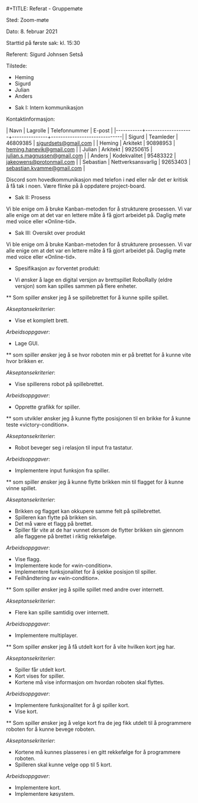 #+TITLE: Referat - Gruppemøte

Sted: Zoom-møte

Dato: 8. februar 2021

Starttid på første sak: kl. 15:30

Referent: Sigurd Johnsen Setså

Tilstede:
- Heming
- Sigurd
- Julian
- Anders

* Sak I: Intern kommunikasjon

Kontaktinformasjon:

| Navn      | Lagrolle           | Telefonnummer | E-post                       |
|-----------+--------------------+---------------+------------------------------|
| Sigurd    | Teamleder          |      46809385 | sigurdsets@gmail.com         |
| Heming    | Arkitekt           |      90898953 | heming.hanevik@gmail.com     |
| Julian    | Arkitekt           |      99250615 | julian.s.magnussen@gmail.com |
| Anders    | Kodekvalitet       |      95483322 | jakeowens@protonmail.com     |
| Sebastian | Nettverksansvarlig |      92653403 | sebastian.kvamme@gmail.com   |

Discord som hovedkommunikasjon med telefon i nød eller når det er
kritisk å få tak i noen.  Være flinke på å oppdatere project-board.

* Sak II: Prosess

Vi ble enige om å bruke Kanban-metoden for å strukturere prosessen.
Vi var alle enige om at det var en lettere måte å få gjort arbeidet
på.  Daglig møte med voice eller «Online-tid».

* Sak III: Oversikt over produkt

Vi ble enige om å bruke Kanban-metoden for å strukturere prosessen.
Vi var alle enige om at det var en lettere måte å få gjort arbeidet
på.  Daglig møte med voice eller «Online-tid».

* Spesifikasjon av forventet produkt:
- Vi ønsker å lage en digital versjon av brettspillet RoboRally (eldre
  versjon) som kan spilles sammen på flere enheter.

** Som spiller ønsker jeg å se spillebrettet for å kunne spille spillet.

_Akseptansekriterier_:

- Vise et komplett brett.

_Arbeidsoppgaver_:

- Lage GUI.

** som spiller ønsker jeg å se hvor roboten min er på brettet for å kunne vite hvor brikken er.

_Akseptansekriterier_:

- Vise spillerens robot på spillebrettet.

_Arbeidsoppgaver_:

- Opprette grafikk for spiller.

** som utvikler ønsker jeg å kunne flytte posisjonen til en brikke for å kunne teste «victory-condition».

_Akseptansekriterier_:

- Robot beveger seg i relasjon til input fra tastatur.

_Arbeidsoppgaver_:

- Implementere input funksjon fra spiller.

** som spiller ønsker jeg å kunne flytte brikken min til flagget for å kunne vinne spillet.

_Akseptansekriterier_:

- Brikken og flagget kan okkupere samme felt på spillebrettet.
- Spilleren kan flytte på brikken sin.
- Det må være et flagg på brettet.
- Spiller får vite at de har vunnet dersom de flytter brikken sin gjennom alle flaggene på brettet i riktig rekkefølge.

_Arbeidsoppgaver_:

- Vise flagg.
- Implementere kode for «win-condition».
- Implementere funksjonalitet for å sjekke posisjon til spiller.
- Feilhåndtering av «win-condition».

** Som spiller ønsker jeg å spille spillet med andre over internett.

_Akseptansekriterier_:

- Flere kan spille samtidig over internett.

_Arbeidsoppgaver_:

- Implementere multiplayer.

** Som spiller ønsker jeg å få utdelt kort for å vite hvilken kort jeg har.

_Akseptansekriterier_:

- Spiller får utdelt kort.
- Kort vises for spiller.
- Kortene må vise informasjon om hvordan roboten skal flyttes.

_Arbeidsoppgaver_:
- Implementere funksjonalitet for å gi spiller kort.
- Vise kort.

** Som spiller ønsker jeg å velge kort fra de jeg fikk utdelt til å programmere roboten for å kunne bevege roboten.

_Akseptansekriterier_:
- Kortene må kunnes plasseres i en gitt rekkefølge for å programmere roboten.
- Spilleren skal kunne velge opp til 5 kort.

_Arbeidsoppgaver_:
- Implementere kort.
- Implementere køsystem. 